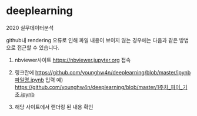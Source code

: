 # deeplearning

2020 실무데이터분석

github내 rendering 오류로 인해 파일 내용이 보이지 않는 경우에는 다음과 같은 방법으로 접근할 수 있습니다.

1. nbviewer사이트 https://nbviewer.jupyter.org 접속

2. 링크란에 https://github.com/younghw4n/deeplearning/blob/master/ipynb파일명.ipynb 입력
예) https://github.com/younghw4n/deeplearning/blob/master/1주차_파이_기초.ipynb

3. 해당 사이트에서 랜더링 된 내용 확인
